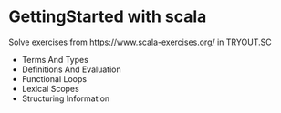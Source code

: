 # GettingStarted with scala
Solve exercises from https://www.scala-exercises.org/ in TRYOUT.SC
* Terms And Types
* Definitions And Evaluation
* Functional Loops
* Lexical Scopes
* Structuring Information

